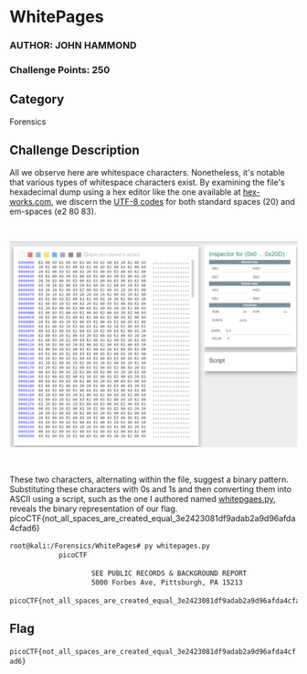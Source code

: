 # WhitePages
### AUTHOR: JOHN HAMMOND
### Challenge Points: 250

## Category
Forensics

## Challenge Description
All we observe here are whitespace characters. Nonetheless, it's notable that various types of whitespace characters exist. By examining the file's hexadecimal dump using a hex editor like the one available at [hex-works.com](https://hex-works.com/), we discern the [UTF-8 codes](https://www.utf8-chartable.de/unicode-utf8-table.pl?start=8192&number=128) for both standard spaces (20) and em-spaces (e2 80 83). 

<br>

![Screenshot](Screenshot.png)

<br>

These two characters, alternating within the file, suggest a binary pattern. Substituting these characters with 0s and 1s and then converting them into ASCII using a script, such as the one I authored named [whitepgaes.py](whitepages.py), reveals the binary representation of our flag. 
picoCTF{not_all_spaces_are_created_equal_3e2423081df9adab2a9d96afda4cfad6}
```console
root@kali:/Forensics/WhitePages# py whitepages.py
            picoCTF

                    SEE PUBLIC RECORDS & BACKGROUND REPORT
                    5000 Forbes Ave, Pittsburgh, PA 15213
                    picoCTF{not_all_spaces_are_created_equal_3e2423081df9adab2a9d96afda4cfad6}
```

## Flag
`picoCTF{not_all_spaces_are_created_equal_3e2423081df9adab2a9d96afda4cfad6}`